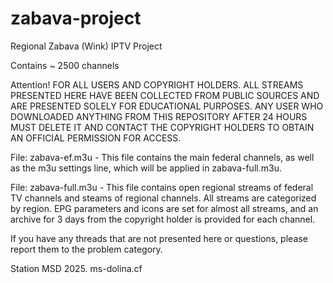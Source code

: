 # zabava-project
Regional Zabava (Wink) IPTV Project

Contains ~ 2500 channels

Attention! FOR ALL USERS AND COPYRIGHT HOLDERS. ALL STREAMS PRESENTED HERE HAVE BEEN COLLECTED FROM PUBLIC SOURCES AND ARE PRESENTED SOLELY FOR EDUCATIONAL PURPOSES. ANY USER WHO DOWNLOADED ANYTHING FROM THIS REPOSITORY AFTER 24 HOURS MUST DELETE IT AND CONTACT THE COPYRIGHT HOLDERS TO OBTAIN AN OFFICIAL PERMISSION FOR ACCESS.

File: zabava-ef.m3u - This file contains the main federal channels, as well as the m3u settings line, which will be applied in zabava-full.m3u.

File: zabava-full.m3u - This file contains open regional streams of federal TV channels and steams of regional channels. All streams are categorized by region. EPG parameters and icons are set for almost all streams, and an archive for 3 days from the copyright holder is provided for each channel.

If you have any threads that are not presented here or questions, please report them to the problem category.

Station MSD 2025. ms-dolina.cf
